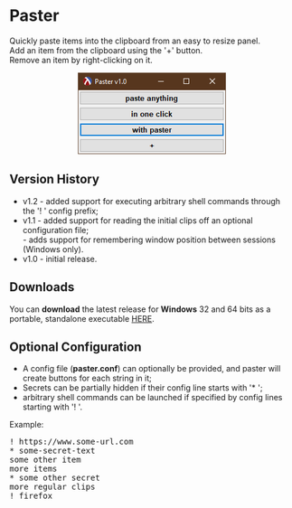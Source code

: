 # Paster

Quickly paste items into the clipboard from an easy to resize panel.<br>
Add an item from the clipboard using the '+' button.<br>
Remove an item by right-clicking on it.<br>

<p align="center"><img src="screenshots/mainwindow.png"></p>

## Version History

* v1.2 - added support for executing arbitrary shell commands through the '! ' config prefix;
* v1.1 - added support for reading the initial clips off an optional configuration file;<br>
           - adds support for remembering window position between sessions (Windows only).
* v1.0 - initial release.

## Downloads
You can <b>download</b> the latest release for <b>Windows</b> 32 and 64 bits as a portable, standalone executable [HERE](https://github.com/DexterLagan/paster/releases).

## Optional Configuration 

* A config file (**paster.conf**) can optionally be provided, and paster will create buttons for each string in it;
* Secrets can be partially hidden if their config line starts with '* ';
* arbitrary shell commands can be launched if specified by config lines starting with '! '.

Example:
<pre>
! https://www.some-url.com
* some-secret-text
some other item
more items
* some other secret
more regular clips
! firefox
</pre>
